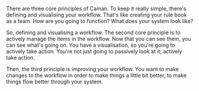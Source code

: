 There are three core principles of Caman. To keep it really simple, there's defining and visualising your workflow. That's like creating your rule book as a team. How are you going to function? What does your system look like? 

So, defining and visualising a workflow. The second core principle is to actively manage the items in the workflow. Now that you can see them, you can see what's going on. You have a visualisation, so you're going to actively take action. You're not just going to passively look at it; actively take action. 

Then, the third principle is improving your workflow. You want to make changes to the workflow in order to make things a little bit better, to make things flow better through your system.